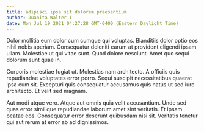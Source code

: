 ```yaml
---
title: adipisci ipsa sit dolorem praesentium
author: Juanita Walter I
date: Mon Jul 19 2021 04:27:28 GMT-0400 (Eastern Daylight Time)
---
```

Dolor mollitia eum dolor cum cumque qui voluptas. Blanditiis dolor optio eos nihil nobis aperiam. Consequatur deleniti earum at provident eligendi ipsam ullam. Molestiae ut qui vitae sunt. Quod dolore nesciunt. Amet quo sequi dolorum sunt quae in.

 Corporis molestiae fugiat ut. Molestias nam architecto. A officiis quis repudiandae voluptates error porro. Sequi suscipit necessitatibus quaerat ipsa eum sit. Excepturi quis consequatur accusamus quis natus ut sed iure architecto. Et velit sed magnam.

 Aut modi atque vero. Atque aut omnis quia velit accusantium. Unde sed quas error similique repudiandae laborum amet sint veritatis. Et ipsam beatae eos. Consequatur error deserunt quibusdam nisi sit. Veritatis tenetur qui aut rerum at error ab ad dignissimos.